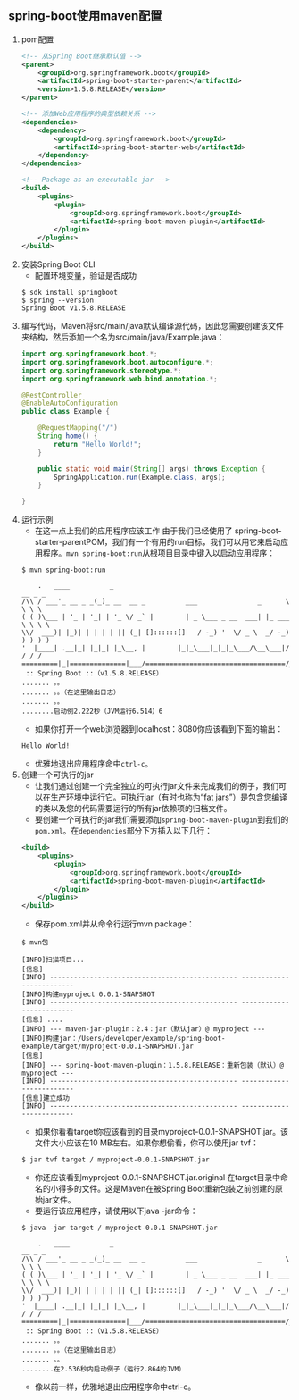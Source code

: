 ## spring-boot使用maven配置
1. pom配置
	```xml
	<!-- 从Spring Boot继承默认值 -->
    <parent>
        <groupId>org.springframework.boot</groupId>
        <artifactId>spring-boot-starter-parent</artifactId>
        <version>1.5.8.RELEASE</version>
    </parent>

    <!-- 添加Web应用程序的典型依赖关系 -->
    <dependencies>
        <dependency>
            <groupId>org.springframework.boot</groupId>
            <artifactId>spring-boot-starter-web</artifactId>
        </dependency>
    </dependencies>

    <!-- Package as an executable jar -->
    <build>
        <plugins>
            <plugin>
                <groupId>org.springframework.boot</groupId>
                <artifactId>spring-boot-maven-plugin</artifactId>
            </plugin>
        </plugins>
    </build>
	```
2. 安装Spring Boot CLI
	- 配置环境变量，验证是否成功
	```
	$ sdk install springboot
	$ spring --version
	Spring Boot v1.5.8.RELEASE
	```
3. 编写代码，Maven将src/main/java默认编译源代码，因此您需要创建该文件夹结构，然后添加一个名为src/main/java/Example.java：
	```java
	import org.springframework.boot.*;
	import org.springframework.boot.autoconfigure.*;
	import org.springframework.stereotype.*;
	import org.springframework.web.bind.annotation.*;

	@RestController
	@EnableAutoConfiguration
	public class Example {

	    @RequestMapping("/")
	    String home() {
	        return "Hello World!";
	    }

	    public static void main(String[] args) throws Exception {
	        SpringApplication.run(Example.class, args);
	    }

	}
	```
4. 运行示例
	- 在这一点上我们的应用程序应该工作 由于我们已经使用了 spring-boot-starter-parentPOM，我们有一个有用的run目标，我们可以用它来启动应用程序。`mvn spring-boot:run`从根项目目录中键入以启动应用程序：
	```
	$ mvn spring-boot:run

		.   ____          _                                              __ _ _
	/\\ / ___'_ __ _ _(_)_ __  __ _          ___               _      \ \ \ \
	( ( )\___ | '_ | '_| | '_ \/ _` |        | _ \___ _ __  ___| |_ ___ \ \ \ \
	\\/  ___)| |_)| | | | | || (_| []::::::[]   / -_) '  \/ _ \  _/ -_) ) ) ) )
	'  |____| .__|_| |_|_| |_\__, |        |_|_\___|_|_|_\___/\__\___|/ / / /
	=========|_|==============|___/===================================/_/_/_/
	 :: Spring Boot ::（v1.5.8.RELEASE）
	....... 。。
	....... 。。（在这里输出日志）
	....... 。。
	........启动例2.222秒（JVM运行6.514）6
	```
	- 如果你打开一个web浏览器到localhost：8080你应该看到下面的输出：
	```
	Hello World!
	```
	- 优雅地退出应用程序命中`ctrl-c`。
5. 创建一个可执行的jar
	- 让我们通过创建一个完全独立的可执行jar文件来完成我们的例子，我们可以在生产环境中运行它。可执行jar（有时也称为“fat jars”）是包含您编译的类以及您的代码需要运行的所有jar依赖项的归档文件。
	- 要创建一个可执行的jar我们需要添加`spring-boot-maven-plugin`到我们的 `pom.xml`。在`dependencies`部分下方插入以下几行：
	```xml
	<build>
	    <plugins>
	        <plugin>
	            <groupId>org.springframework.boot</groupId>
	            <artifactId>spring-boot-maven-plugin</artifactId>
	        </plugin>
	    </plugins>
	</build>
	```
	- 保存pom.xml并从命令行运行mvn package：
	```maven
	$ mvn包

	[INFO]扫描项目...
	[信息]
	[INFO] ----------------------------------------------- -------------------------
	[INFO]构建myproject 0.0.1-SNAPSHOT
	[INFO] ----------------------------------------------- -------------------------
	[信息] ....
	[INFO] --- maven-jar-plugin：2.4：jar（默认jar）@ myproject ---
	[INFO]构建jar：/Users/developer/example/spring-boot-example/target/myproject-0.0.1-SNAPSHOT.jar
	[信息]
	[INFO] --- spring-boot-maven-plugin：1.5.8.RELEASE：重新包装（默认）@ myproject ---
	[INFO] ----------------------------------------------- -------------------------
	[信息]建立成功
	[INFO] ----------------------------------------------- -------------------------
	```
	- 如果你看看target你应该看到的目录myproject-0.0.1-SNAPSHOT.jar。该文件大小应该在10 MB左右。如果你想偷看，你可以使用jar tvf：
	```
	$ jar tvf target / myproject-0.0.1-SNAPSHOT.jar
	```
	- 你还应该看到myproject-0.0.1-SNAPSHOT.jar.original 在target目录中命名的小得多的文件。这是Maven在被Spring Boot重新包装之前创建的原始jar文件。
    - 要运行该应用程序，请使用以下java -jar命令：
	```
	$ java -jar target / myproject-0.0.1-SNAPSHOT.jar

		.   ____          _                                              __ _ _
	/\\ / ___'_ __ _ _(_)_ __  __ _          ___               _      \ \ \ \
	( ( )\___ | '_ | '_| | '_ \/ _` |        | _ \___ _ __  ___| |_ ___ \ \ \ \
	\\/  ___)| |_)| | | | | || (_| []::::::[]   / -_) '  \/ _ \  _/ -_) ) ) ) )
	'  |____| .__|_| |_|_| |_\__, |        |_|_\___|_|_|_\___/\__\___|/ / / /
	=========|_|==============|___/===================================/_/_/_/
	 :: Spring Boot ::（v1.5.8.RELEASE）
	....... 。。
	....... 。。（在这里输出日志）
	....... 。。
	........在2.536秒内启动例子（运行2.864的JVM）
	```
	- 像以前一样，优雅地退出应用程序命中ctrl-c。
